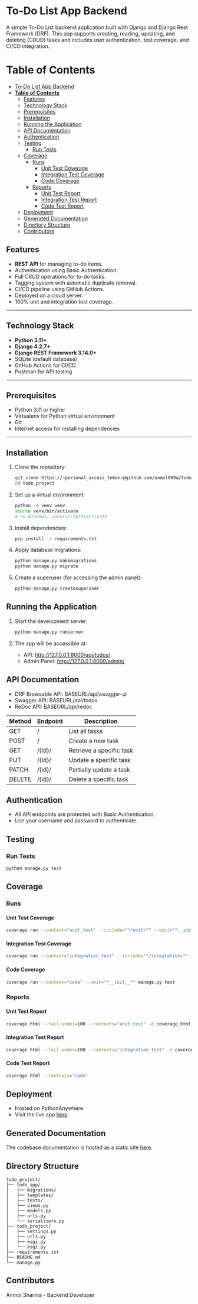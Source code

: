 # To-Do List App Backend

A simple To-Do List backend application built with Django and Django Rest Framework (DRF). This app supports creating, reading, updating, and deleting (CRUD) tasks and includes user authentication, test coverage, and CI/CD integration.


# **Table of Contents**
- [To-Do List App Backend](#to-do-list-app-backend)
- [**Table of Contents**](#table-of-contents)
  - [Features](#features)
  - [Technology Stack](#technology-stack)
  - [Prerequisites](#prerequisites)
  - [Installation](#installation)
  - [Running the Application](#running-the-application)
  - [API Documentation](#api-documentation)
  - [Authentication](#authentication)
  - [Testing](#testing)
    - [Run Tests](#run-tests)
  - [Coverage](#coverage)
    - [Runs](#runs)
      - [Unit Test Coverage](#unit-test-coverage)
      - [Integration Test Coverage](#integration-test-coverage)
      - [Code Coverage](#code-coverage)
    - [Reports](#reports)
      - [Unit Test Report](#unit-test-report)
      - [Integration Test Report](#integration-test-report)
      - [Code Test Report](#code-test-report)
  - [Deployment](#deployment)
  - [Generated Documentation](#generated-documentation)
  - [Directory Structure](#directory-structure)
  - [Contributors](#contributors)
    

## Features

- **REST API** for managing to-do items.
- Authentication using Basic Authentication.
- Full CRUD operations for to-do tasks.
- Tagging system with automatic duplicate removal.
- CI/CD pipeline using GitHub Actions.
- Deployed on a cloud server.
- 100% unit and integration test coverage.

---

## Technology Stack

- **Python 3.11+**
- **Django 4.2.7+**
- **Django REST Framework 3.14.0+**
- SQLite (default database)
- GitHub Actions for CI/CD
- Postman for API testing

---

## Prerequisites

- Python 3.11 or higher
- Virtualenv for Python virtual environment
- Git
- Internet access for installing dependencies

---

## Installation

1. Clone the repository:
    ```bash
    git clone https://<personal_access_token>@github.com/anmol009a/todo_project.git
    cd todo_project
    ```
2. Set up a virtual environment:
    ```bash
    python -m venv venv
    source venv/bin/activate 
    # On Windows: venv\Scripts\activate
    ```
3. Install dependencies:
    ```bash
    pip install -r requirements.txt
    ```

4. Apply database migrations:
    ```bash
    python manage.py makemigrations
    python manage.py migrate
    ```

5. Create a superuser (for accessing the admin panel):
    ```bash
    python manage.py createsuperuser
    ```

## Running the Application

1. Start the development server:
    ```bash
    python manage.py runserver
     ```

2. The app will be accessible at:
   - API: http://127.0.0.1:8000/api/todos/
   - Admin Panel: http://127.0.0.1:8000/admin/

## API Documentation

   - DRF Browsable API: BASEURL/api/swagger-ui
   - Swagger API: BASEURL/api/todos
   - ReDoc API: BASEURL/api/redoc

| Method | Endpoint | Description              |
| ------ | -------- | ------------------------ |
| GET    | /        | List all tasks           |
| POST   | /        | Create a new task        |
| GET    | /{id}/   | Retrieve a specific task |
| PUT    | /{id}/   | Update a specific task   |
| PATCH  | /{id}/   | Partially update a task  |
| DELETE | /{id}/   | Delete a specific task   |

## Authentication
- All API endpoints are protected with Basic Authentication.
- Use your username and password to authenticate.
  
## Testing

### Run Tests
```bash
python manage.py test
```

## Coverage

### Runs

#### Unit Test Coverage
```bash
coverage run --context="unit_test" --include="*/unit/*" --omit="*__init__*" manage.py test todo_app.tests.unit
```

#### Integration Test Coverage
``` bash
coverage run --context="integration_test" --include="*/integration/*" --omit="*__init__*" manage.py test todo_app.tests.integration
```

#### Code Coverage
```bash
coverage run --context="code" --omit="*__init__*" manage.py test
```

### Reports

#### Unit Test Report
```bash
coverage html --fail-under=100 --contexts="unit_test" -d coverage_html_report_unit_test
```
#### Integration Test Report
```bash
coverage html --fail-under=100 --contexts="integration_test" -d coverage_html_report_integration_test
```

#### Code Test Report
```bash
coverage html --contexts="code"
```

## Deployment
<!-- todo: deploy app -->
- Hosted on PythonAnywhere.
- Visit the live app [here](https://anmol009a.pythonanywhere.com/).

## Generated Documentation
<!-- todo: add link -->
The codebase documentation is hosted as a static site [here](https://todo.static.domains/todo_app/index.html).

## Directory Structure
```
todo_project/
├── todo_app/
│   ├── migrations/
│   ├── templates/
│   ├── tests/         
│   ├── views.py
│   ├── models.py
│   ├── urls.py
│   └── serializers.py
├── todo_project/
│   ├── settings.py
│   ├── urls.py
│   ├── wsgi.py
│   └── asgi.py
├── requirements.txt
├── README.md
└── manage.py
```

## Contributors
Anmol Sharma - Backend Developer